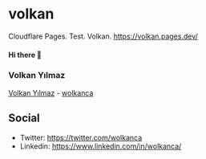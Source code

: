 # volkan
Cloudflare Pages. Test. Volkan. https://volkan.pages.dev/


#### Hi there 👋

### Volkan Yılmaz
[Volkan Yılmaz](https://volkanyilmaz.com.tr/) - [wolkanca](https://wolkanca.com.tr/)

## Social
- Twitter: https://twitter.com/wolkanca
- Linkedin: https://www.linkedin.com/in/wolkanca/
